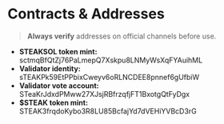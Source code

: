 # Contracts & Addresses

> **Always verify** addresses on official channels before use.

* **STEAKSOL token mint:** sctmqBfQtZj76PaLmepQ7Xskpu8LNMyWsXqFYAuihML
* **Validator identity:** sTEAKPk59EtPPbixCweyv6oRLNCDEE8pnnef6gUfbiW
* **Validator vote account:** STeaKrJdxdPMww27XJsjRBfrzqfjFT1BxotgQtFyDgx
* **$STEAK token mint:** STEAK3frqdoKybo3R8LU85BcfajYd7dVEHiYVBcD3rG
